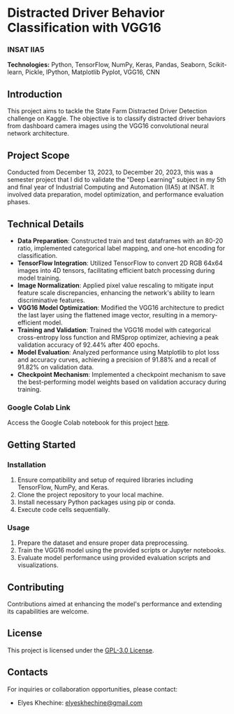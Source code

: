 # Distracted Driver Behavior Classification with VGG16

### INSAT IIA5

**Technologies:** Python, TensorFlow, NumPy, Keras, Pandas, Seaborn, Scikit-learn, Pickle, IPython, Matplotlib Pyplot, VGG16, CNN

## Introduction

This project aims to tackle the State Farm Distracted Driver Detection challenge on Kaggle. The objective is to classify distracted driver behaviors from dashboard camera images using the VGG16 convolutional neural network architecture.

## Project Scope

Conducted from December 13, 2023, to December 20, 2023, this was a semester project that I did to validate the "Deep Learning" subject in my 5th and final year of Industrial Computing and Automation (IIA5) at INSAT. It involved data preparation, model optimization, and performance evaluation phases. 

## Technical Details

- **Data Preparation**: Constructed train and test dataframes with an 80-20 ratio, implemented categorical label mapping, and one-hot encoding for classification.
- **TensorFlow Integration**: Utilized TensorFlow to convert 2D RGB 64x64 images into 4D tensors, facilitating efficient batch processing during model training.
- **Image Normalization**: Applied pixel value rescaling to mitigate input feature scale discrepancies, enhancing the network's ability to learn discriminative features.
- **VGG16 Model Optimization**: Modified the VGG16 architecture to predict the last layer using the flattened image vector, resulting in a memory-efficient model.
- **Training and Validation**: Trained the VGG16 model with categorical cross-entropy loss function and RMSprop optimizer, achieving a peak validation accuracy of 92.44% after 400 epochs.
- **Model Evaluation**: Analyzed performance using Matplotlib to plot loss and accuracy curves, achieving a precision of 91.88% and a recall of 91.82% on validation data.
- **Checkpoint Mechanism**: Implemented a checkpoint mechanism to save the best-performing model weights based on validation accuracy during training.

### Google Colab Link

Access the Google Colab notebook for this project [here](https://colab.research.google.com/drive/1F8JBWJBtJoCiaHv8ayARRMCsZ8-mHsAT).

## Getting Started

### Installation

1. Ensure compatibility and setup of required libraries including TensorFlow, NumPy, and Keras.
2. Clone the project repository to your local machine.
3. Install necessary Python packages using pip or conda.
4. Execute code cells sequentially.

### Usage

1. Prepare the dataset and ensure proper data preprocessing.
2. Train the VGG16 model using the provided scripts or Jupyter notebooks.
3. Evaluate model performance using provided evaluation scripts and visualizations.

## Contributing

Contributions aimed at enhancing the model's performance and extending its capabilities are welcome.

## License

This project is licensed under the [GPL-3.0 License](LICENSE).

## Contacts

For inquiries or collaboration opportunities, please contact:

- Elyes Khechine: elyeskhechine@gmail.com
